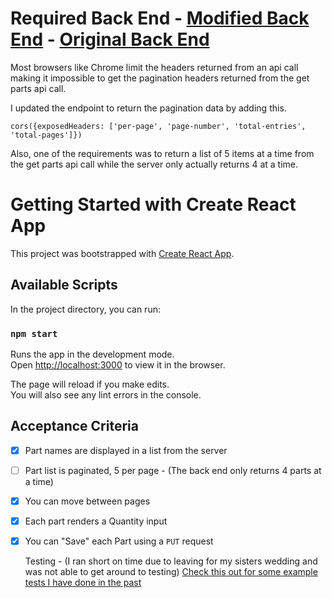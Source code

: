 # Required Back End - [Modified Back End](https://github.com/Nathan-Froeh/fr_backend) - [Original Back End](https://github.com/fast-radius/fe-challenge/)
Most browsers like Chrome limit the headers returned from an api call making it impossible to get the pagination headers returned from the get parts api call.

I updated the endpoint to return the pagination data by adding this.

```cors({exposedHeaders: ['per-page', 'page-number', 'total-entries', 'total-pages']})```

Also, one of the requirements was to return a list of 5 items at a time from the get parts api call while the server only actually returns 4 at a time.


# Getting Started with Create React App

This project was bootstrapped with [Create React App](https://github.com/facebook/create-react-app).

## Available Scripts

In the project directory, you can run:

### `npm start`

Runs the app in the development mode.\
Open [http://localhost:3000](http://localhost:3000) to view it in the browser.

The page will reload if you make edits.\
You will also see any lint errors in the console.

## Acceptance Criteria

- [x] Part names are displayed in a list from the server
- [ ] Part list is paginated, 5 per page - (The back end only returns 4 parts at a time)
- [x] You can move between pages
- [x] Each part renders a Quantity input
- [x] You can "Save" each Part using a `PUT` request
  
  Testing - (I ran short on time due to leaving for my sisters wedding and was not able to get around to testing)
  [Check this out for some example tests I have done in the past](https://github.com/Nathan-Froeh/Dad-Simulator)
